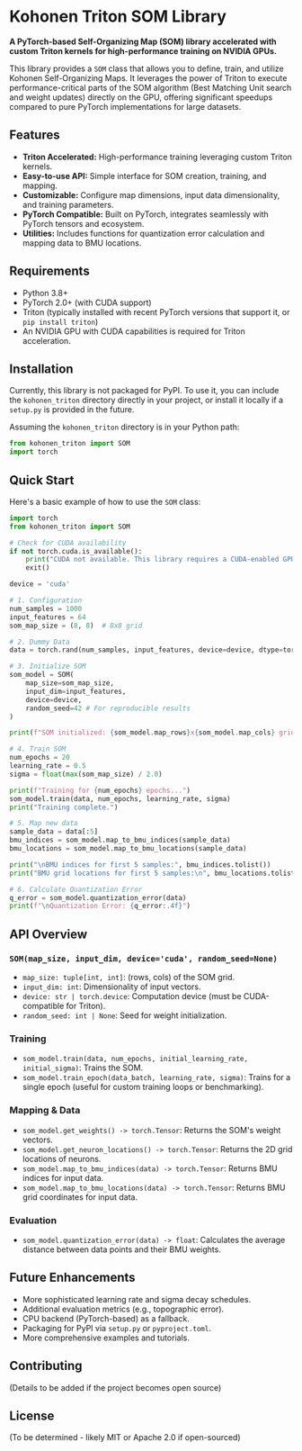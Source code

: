 # Kohonen Triton SOM Library

**A PyTorch-based Self-Organizing Map (SOM) library accelerated with custom Triton kernels for high-performance training on NVIDIA GPUs.**

This library provides a `SOM` class that allows you to define, train, and utilize Kohonen Self-Organizing Maps. It leverages the power of Triton to execute performance-critical parts of the SOM algorithm (Best Matching Unit search and weight updates) directly on the GPU, offering significant speedups compared to pure PyTorch implementations for large datasets.

## Features

-   **Triton Accelerated:** High-performance training leveraging custom Triton kernels.
-   **Easy-to-use API:** Simple interface for SOM creation, training, and mapping.
-   **Customizable:** Configure map dimensions, input data dimensionality, and training parameters.
-   **PyTorch Compatible:** Built on PyTorch, integrates seamlessly with PyTorch tensors and ecosystem.
-   **Utilities:** Includes functions for quantization error calculation and mapping data to BMU locations.

## Requirements

-   Python 3.8+
-   PyTorch 2.0+ (with CUDA support)
-   Triton (typically installed with recent PyTorch versions that support it, or `pip install triton`)
-   An NVIDIA GPU with CUDA capabilities is required for Triton acceleration.

## Installation

Currently, this library is not packaged for PyPI. To use it, you can include the `kohonen_triton` directory directly in your project, or install it locally if a `setup.py` is provided in the future.

Assuming the `kohonen_triton` directory is in your Python path:

```python
from kohonen_triton import SOM
import torch
```

## Quick Start

Here's a basic example of how to use the `SOM` class:

```python
import torch
from kohonen_triton import SOM

# Check for CUDA availability
if not torch.cuda.is_available():
    print("CUDA not available. This library requires a CUDA-enabled GPU.")
    exit()

device = 'cuda'

# 1. Configuration
num_samples = 1000
input_features = 64
som_map_size = (8, 8)  # 8x8 grid

# 2. Dummy Data
data = torch.rand(num_samples, input_features, device=device, dtype=torch.float32)

# 3. Initialize SOM
som_model = SOM(
    map_size=som_map_size,
    input_dim=input_features,
    device=device,
    random_seed=42 # For reproducible results
)

print(f"SOM initialized: {som_model.map_rows}x{som_model.map_cols} grid, {som_model.num_neurons} neurons.")

# 4. Train SOM
num_epochs = 20
learning_rate = 0.5
sigma = float(max(som_map_size) / 2.0)

print(f"Training for {num_epochs} epochs...")
som_model.train(data, num_epochs, learning_rate, sigma)
print("Training complete.")

# 5. Map new data
sample_data = data[:5]
bmu_indices = som_model.map_to_bmu_indices(sample_data)
bmu_locations = som_model.map_to_bmu_locations(sample_data)

print("\nBMU indices for first 5 samples:", bmu_indices.tolist())
print("BMU grid locations for first 5 samples:\n", bmu_locations.tolist())

# 6. Calculate Quantization Error
q_error = som_model.quantization_error(data)
print(f"\nQuantization Error: {q_error:.4f}")
```

## API Overview

### `SOM(map_size, input_dim, device='cuda', random_seed=None)`
-   `map_size: tuple[int, int]`: (rows, cols) of the SOM grid.
-   `input_dim: int`: Dimensionality of input vectors.
-   `device: str | torch.device`: Computation device (must be CUDA-compatible for Triton).
-   `random_seed: int | None`: Seed for weight initialization.

### Training
-   `som_model.train(data, num_epochs, initial_learning_rate, initial_sigma)`: Trains the SOM.
-   `som_model.train_epoch(data_batch, learning_rate, sigma)`: Trains for a single epoch (useful for custom training loops or benchmarking).

### Mapping & Data
-   `som_model.get_weights() -> torch.Tensor`: Returns the SOM's weight vectors.
-   `som_model.get_neuron_locations() -> torch.Tensor`: Returns the 2D grid locations of neurons.
-   `som_model.map_to_bmu_indices(data) -> torch.Tensor`: Returns BMU indices for input data.
-   `som_model.map_to_bmu_locations(data) -> torch.Tensor`: Returns BMU grid coordinates for input data.

### Evaluation
-   `som_model.quantization_error(data) -> float`: Calculates the average distance between data points and their BMU weights.

## Future Enhancements
-   More sophisticated learning rate and sigma decay schedules.
-   Additional evaluation metrics (e.g., topographic error).
-   CPU backend (PyTorch-based) as a fallback.
-   Packaging for PyPI via `setup.py` or `pyproject.toml`.
-   More comprehensive examples and tutorials.

## Contributing
(Details to be added if the project becomes open source)

## License
(To be determined - likely MIT or Apache 2.0 if open-sourced)
```
